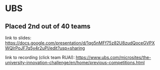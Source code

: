 # UBS

## Placed 2nd out of 40 teams

link to slides: https://docs.google.com/presentation/d/1qg5nMFf75z82U8zudQoceGVPXWQlrPoJF7q5y4r2uPI/edit?usp=sharing


link to recording (click team RUAI): https://www.ubs.com/microsites/the-university-innovation-challenge/en/home/previous-competitions.html

